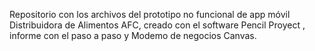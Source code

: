 Repositorio con los archivos del prototipo no funcional de app móvil Distribuidora de Alimentos AFC, creado con el software Pencil Proyect , informe con el paso a paso y Modemo de negocios Canvas.
